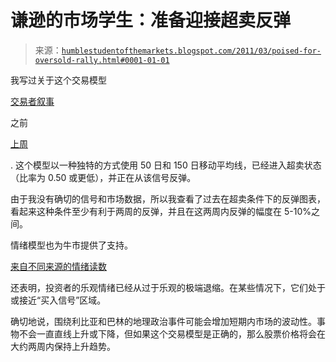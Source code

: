 <!--yml

类别：未分类

日期：2024-05-18 04:22:02

-->

# 谦逊的市场学生：准备迎接超卖反弹

> 来源：[`humblestudentofthemarkets.blogspot.com/2011/03/poised-for-oversold-rally.html#0001-01-01`](https://humblestudentofthemarkets.blogspot.com/2011/03/poised-for-oversold-rally.html#0001-01-01)

我写过关于这个交易模型

[交易者叙事](http://www.tradersnarrative.com/finding-buy-points-with-moving-average-ratios-4021.html)

之前

[上周](http://humblestudentofthemarkets.blogspot.com/2011/03/someone-called-cops-to-feds-party.html)

. 这个模型以一种独特的方式使用 50 日和 150 日移动平均线，已经进入超卖状态（比率为 0.50 或更低），并正在从该信号反弹。

由于我没有确切的信号和市场数据，所以我查看了过去在超卖条件下的反弹图表，看起来这种条件至少有利于两周的反弹，并且在这两周内反弹的幅度在 5-10%之间。

情绪模型也为牛市提供了支持。

[来自不同来源的情绪读数](http://tradersnarrative.wordpress.com/2011/03/18/sentiment-overview-week-of-march-18th-2011/)

还表明，投资者的乐观情绪已经从过于乐观的极端退缩。在某些情况下，它们处于或接近“买入信号”区域。

确切地说，围绕利比亚和巴林的地理政治事件可能会增加短期内市场的波动性。事物不会一直直线上升或下降，但如果这个交易模型是正确的，那么股票价格将会在大约两周内保持上升趋势。
